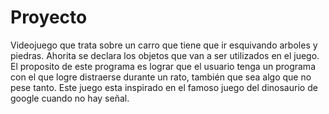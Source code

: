 # Proyecto
Videojuego que trata sobre un carro que tiene que ir esquivando arboles y piedras.
Ahorita se declara los objetos que van a ser utilizados en el juego.
El proposito de este programa es lograr que el usuario tenga un programa con el que logre distraerse durante un rato, 
también que sea algo que no pese tanto. Este juego esta inspirado en el famoso juego del dinosaurio de google cuando no hay señal.
